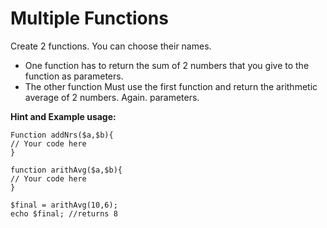 # Multiple Functions

Create 2 functions. You can choose their names.

* One function has to return the sum of 2 numbers that you give to the function as parameters.
* The other function Must use the first function and return the arithmetic average of 2 numbers. Again. parameters.

**Hint and Example usage:**

```
Function addNrs($a,$b){
// Your code here
}

function arithAvg($a,$b){
// Your code here
}

$final = arithAvg(10,6);
echo $final; //returns 8
```
